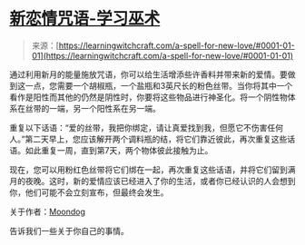 <!--yml

分类：未分类

日期：2024-06-12 18:16:19

-->

# [新恋情咒语-学习巫术](https://learningwitchcraft.com/a-spell-for-new-love/#0001-01-01)

> 来源：[https://learningwitchcraft.com/a-spell-for-new-love/#0001-01-01](https://learningwitchcraft.com/a-spell-for-new-love/#0001-01-01)

通过利用新月的能量施放咒语，你可以给生活增添些许香料并带来新的爱情。要做到这一点，您需要一个胡椒瓶，一个盐瓶和3英尺长的粉色丝带。当你将其中一个看作是阳性而其他的仍然是阴性时，你要将这些物品进行神圣化。将一个阴性物体系在丝带的一端，另一个阳性系在另一端。

重复以下话语：“爱的丝带，我把你绑定，请让真爱找到我，但愿它不伤害任何人。”第二天早上，您应该解开两个调料瓶的结，将它们靠近彼此，再次重复这些话语。如此重复一周，直到第7天，两个物体彼此接触为止。

现在，您可以用粉红色丝带将它们绑在一起，再次重复这些话语，并将它们留到满月的夜晚。这时，新的爱情应该已经进入了你的生活，或者你已经认识的人会想到你，他们可能不会立刻宣布，但最终会发生。

关于作者：[Moondog](https://learningwitchcraft.com/profile/?tthayer/)

告诉我们一些关于你自己的事情。
